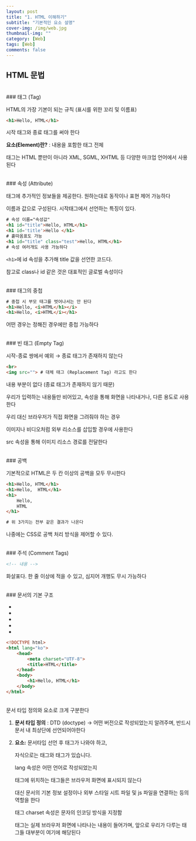 ```yaml
---
layout: post
title: "1. HTML 이해하기"
subtitle: "기본적인 요소 설명"
cover-img: /img/web.jpg
thumbnail-img: ""
category: [Web]
tags: [Web]
comments: false
---
```

## HTML 문법
<br>
### 태그 (Tag)

HTML의 가장 기본이 되는 규칙 (표시를 위한 꼬리 및 이름표)

```html
<h1>Hello, HTML</h1>
```

시작 태그와 종료 태그를 써야 한다

**요소(Element)란?** : 내용을 포함한 태그 전체

태그는 HTML 뿐만이 아니라 XML, SGML, XHTML 등 다양한 마크업 언어에서 사용된다

<br>
### 속성 (Attribute)

태그에 추가적인 정보들을 제공한다. 원하는대로 동작이나 표현 제어 가능하다

이름과 값으로 구성된다. 시작태그에서 선언하는 특징이 있다.

```html
# 속성 이름="속성값"
<h1 id="title">Hello, HTML</h1>
<h1 id='title'>Hello </h1>
# 홑따옴표도 가능
<h1 id="title" class="test">Hello, HTML</h1>
# 속성 여러개도 사용 가능하다
```

`<h1>`에 id 속성을 추가해 title 값을 선언한 코드다.

참고로  class나 id 같은 것은 대표적인 글로벌 속성이다

<br>
### 태그의 중첩

```html
# 중첩 시 부모 태그를 벗어나서는 안 된다
<h1>Hello, <i>HTML</h1></i>
<h1>Hello, <i>HTML</i></h1>
```

어떤 경우는 정해진 경우에만 중첩 가능하다

<br>
### 빈 태그 (Empty Tag)

시작-종료 쌍에서 예외 → 종료 태그가 존재하지 않는다

```html
<br>
<img src=""> # 대체 태그 (Replacement Tag) 라고도 한다
```

내용 부분이 없다 (종료 태그가 존재하지 않기 때문)

우리가 입력하는 내용들만 비어있고, 속성을 통해 화면을 나타내거나, 다른 용도로 사용한다

우리 대신 브라우저가 직접 화면을 그려줘야 하는 경우

이미지나 비디오처럼 외부 리소스를 삽입할 경우에 사용한다

src 속성을 통해 이미지 리소스 경로를 전달한다

<br>
### 공백

기본적으로 HTML은 두 칸 이상의 공백을 모두 무시한다

```html
<h1>Hello, HTML</h1>
<h1>Hello,  HTML</h1>
<h1>
	Hello,
	HTML
</h1>

# 위 3가지는 전부 같은 결과가 나온다
```

나중에는 CSS로 공백 처리 방식을 제어할 수 있다.

<br>
### 주석 (Comment Tags)

```html
<!-- 내용 -->
```

화살표다. 한 줄 이상에 적을 수 있고, 심지어 개행도 무시 가능하다

<br>
### 문서의 기본 구조

- <!doctype>
- <html>
- <head>
- <body>
- <meta>

```html
<!DOCTYPE html>
<html lang="ko">
    <head>
        <meta charset="UTF-8">
        <title>HTML</title>
    </head>
    <body>
        <h1>Hello, HTML</h1>
    </body>
</html>
```

<br>
문서 타입 정의와 <html> 요소로 크게 구분한다

1. **문서 타입 정의** : DTD (doctype) → 어떤 버전으로 작성되었는지 알려주며, 반드시 문서 내 최상단에 선언되어야한다
2. **<html> 요소:** 문서타입 선언 후 <html> 태그가 나와야 하고,

    자식으로는 <head> 태그와 <body> 태그가 있습니다.

    lang 속성은 어떤 언어로 작성되었는지

    <head> 태그에 위치하는 태그들은 브라우저 화면에 표시되지 않는다

    대신 문서의 기본 정보 설정이나 외부 스타일 시트 파일 및 js 파일을 연결하는 등의 역할을 한다

    <meta> 태그 charset 속성은 문자의 인코딩 방식을 지정함

    <body> 태그는 실제 브라우저 화면에 나타나는 내용이 들어가며, 앞으로 우리가 다루는 태그들 대부분이 여기에 해당된다
